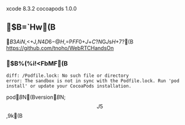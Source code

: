 xcode 8.3.2
cocoapods 1.0.0

## $B=`Hw(B
$B$3$A$i$N%=!<%9$,<+J,$N4D6-$@$H%(%i!<$,=P$FF0$+$J$+$C$?$N$G$J$s$H$+$7$?(B
https://github.com/tnoho/WebRTCHandsOn

### $B%(%i!<FbMF(B
```
diff: /Podfile.lock: No such file or directory
error: The sandbox is not in sync with the Podfile.lock. Run 'pod install' or update your CocoaPods installation.
```

pod$B$N(Bversion$B$N$;$$$J5$$,$9$k(B
